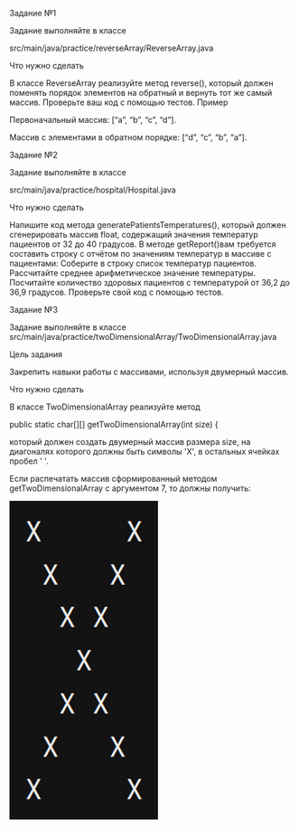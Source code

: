 Задание №1


Задание выполняйте в классе

src/main/java/practice/reverseArray/ReverseArray.java

Что нужно сделать

В классе ReverseArray реализуйте метод reverse(), который должен поменять порядок элементов на обратный и вернуть тот же самый массив.
Проверьте ваш код с помощью тестов.
Пример

Первоначальный массив: [“a”, “b”, “c”, “d”].

Массив с элементами в обратном порядке: [“d”, “c”, “b”, “a”].




Задание №2

Задание выполняйте в классе

src/main/java/practice/hospital/Hospital.java

Что нужно сделать

Напишите код метода generatePatientsTemperatures(), который должен сгенерировать массив float, содержащий значения температур пациентов от 32 до 40 градусов.
В методе getReport()вам требуется составить строку с отчётом по значениям температур в массиве с пациентами:
Соберите в строку список температур пациентов.
Рассчитайте среднее арифметическое значение температуры.
Посчитайте количество здоровых пациентов с температурой от 36,2 до 36,9 градусов.
Проверьте свой код с помощью тестов.



Задание №3

Задание выполняйте в классе src/main/java/practice/twoDimensionalArray/TwoDimensionalArray.java

Цель задания

Закрепить навыки работы с массивами, используя двумерный массив.

Что нужно сделать

В классе TwoDimensionalArray   реализуйте метод

public static char[][] getTwoDimensionalArray(int size) {

который должен создать двумерный массив размера size, на диагоналях которого должны быть символы 'X', в остальных ячейках пробел ' '.

Если распечатать массив сформированный методом getTwoDimensionalArray с аргументом 7, то должны получить:

 ![img.png](img.png)